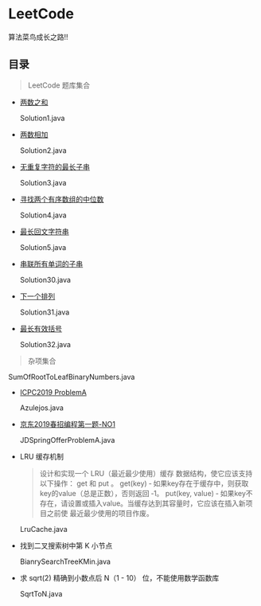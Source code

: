 # LeetCode

算法菜鸟成长之路!!

## 目录

> LeetCode 题库集合

* [两数之和](https://leetcode-cn.com/problems/two-sum/)

  Solution1.java

* [两数相加](https://leetcode-cn.com/problems/add-two-numbers/)

  Solution2.java
  
* [无重复字符的最长子串](https://leetcode-cn.com/problems/longest-substring-without-repeating-characters/)

  Solution3.java
  
* [寻找两个有序数组的中位数](https://leetcode-cn.com/problems/median-of-two-sorted-arrays/)

  Solution4.java

* [最长回文字符串](https://leetcode-cn.com/problems/longest-palindromic-substring/)

  Solution5.java
  
* [串联所有单词的子串](https://leetcode-cn.com/problems/substring-with-concatenation-of-all-words/)

  Solution30.java
  
* [下一个排列](https://leetcode-cn.com/problems/next-permutation/)

  Solution31.java

* [最长有效括号](https://leetcode-cn.com/problems/longest-valid-parentheses//)
  
  Solution32.java

> 杂项集合

  SumOfRootToLeafBinaryNumbers.java
  
* [ICPC2019 ProblemA](./Problem/icpc2019.pdf)
   
  Azulejos.java

* [京东2019春招编程第一题-NO1](./Problem/Problem.md)

  JDSpringOfferProblemA.java
  
* LRU 缓存机制

    > 设计和实现一个 LRU（最近最少使用）缓存 数据结构，使它应该支持以下操作： get 和 put 。
      get(key) ‑ 如果key存在于缓存中，则获取key的value（总是正数），否则返回 ‑1。 put(key,
      value) ‑ 如果key不存在，请设置或插入value。当缓存达到其容量时，它应该在插入新项目之前使
      最近最少使用的项目作废。
  
  LruCache.java
  
 * 找到二叉搜索树中第 K 小节点
 
   BianrySearchTreeKMin.java
   
 * 求 sqrt(2) 精确到小数点后 N（1 - 10） 位，不能使用数学函数库
 
   SqrtToN.java
